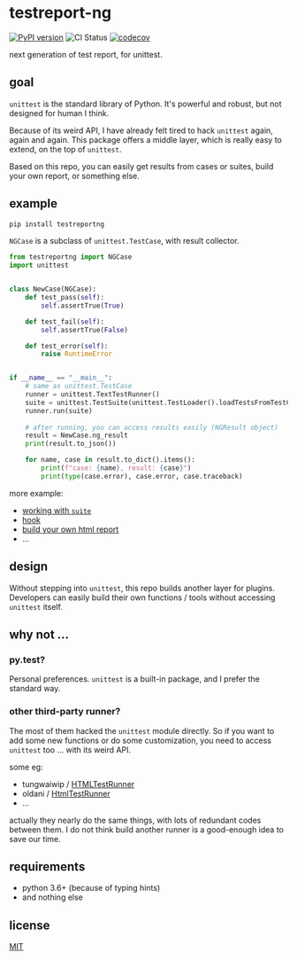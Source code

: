 # testreport-ng


[![PyPI version](https://badge.fury.io/py/testreportng.svg)](https://badge.fury.io/py/testreportng)
![CI Status](https://github.com/williamfzc/testreportng/workflows/Python%20application/badge.svg)
[![codecov](https://codecov.io/gh/williamfzc/testreportng/branch/master/graph/badge.svg?token=18PMrmYcAk)](https://codecov.io/gh/williamfzc/testreportng)

next generation of test report, for unittest.

## goal

`unittest` is the standard library of Python. It's powerful and robust, but not designed for human I think.

Because of its weird API, I have already felt tired to hack `unittest` again, again and again. This package offers a middle layer, which is really easy to extend, on the top of `unittest`. 

Based on this repo, you can easily get results from cases or suites, build your own report, or something else. 

## example

```bash
pip install testreportng
```

`NGCase` is a subclass of `unittest.TestCase`, with result collector.

```python
from testreportng import NGCase
import unittest


class NewCase(NGCase):
    def test_pass(self):
        self.assertTrue(True)

    def test_fail(self):
        self.assertTrue(False)

    def test_error(self):
        raise RuntimeError


if __name__ == "__main__":
    # same as unittest.TestCase
    runner = unittest.TextTestRunner()
    suite = unittest.TestSuite(unittest.TestLoader().loadTestsFromTestCase(NewCase))
    runner.run(suite)
    
    # after running, you can access results easily (NGResult object)
    result = NewCase.ng_result
    print(result.to_json())

    for name, case in result.to_dict().items():
        print(f"case: {name}, result: {case}")
        print(type(case.error), case.error, case.traceback)
```

more example:

- [working with `suite`](./example/suite.py)
- [hook](./example/hook.py)
- [build your own html report](./example/report.py)
- ...

## design

Without stepping into `unittest`, this repo builds another layer for plugins. Developers can easily build their own functions / tools without accessing `unittest` itself.

## why not ...

### py.test?

Personal preferences. `unittest` is a built-in package, and I prefer the standard way.

### other third-party runner?

The most of them hacked the `unittest` module directly. So if you want to add some new functions or do some customization, you need to access `unittest` too ... with its weird API.

some eg:

- tungwaiwip / [HTMLTestRunner](https://github.com/tungwaiyip/HTMLTestRunner)
- oldani / [HtmlTestRunner](https://github.com/oldani/HtmlTestRunner)
- ...

actually they nearly do the same things, with lots of redundant codes between them. I do not think build another runner is a good-enough idea to save our time.

## requirements

- python 3.6+ (because of typing hints)
- and nothing else

## license

[MIT](LICENSE)

